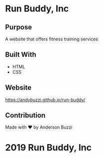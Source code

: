 # Run Buddy, Inc

## Purpose

A website that offers fitness training services

## Built With

- HTML
- CSS

## Website

https://andybuzzi.github.io/run-buddy/

## Contribution

Made with ❤️ by Anderson Buzzi

# 2019 Run Buddy, Inc
